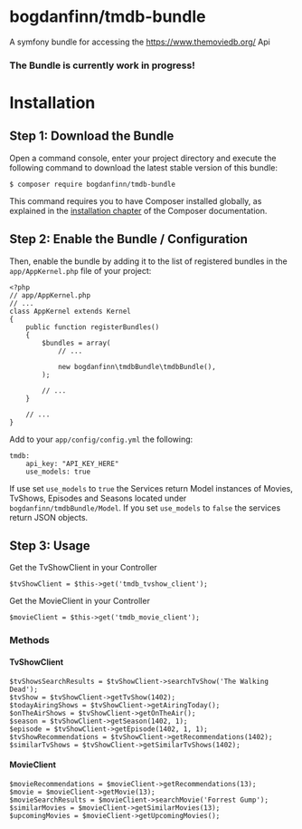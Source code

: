 # bogdanfinn/tmdb-bundle
A symfony bundle for accessing the https://www.themoviedb.org/ Api


### The Bundle is currently work in progress!



Installation
============

Step 1: Download the Bundle
---------------------------

Open a command console, enter your project directory and execute the
following command to download the latest stable version of this bundle:

```console
$ composer require bogdanfinn/tmdb-bundle
```

This command requires you to have Composer installed globally, as explained
in the [installation chapter](https://getcomposer.org/doc/00-intro.md)
of the Composer documentation.

Step 2: Enable the Bundle / Configuration
-------------------------

Then, enable the bundle by adding it to the list of registered bundles
in the `app/AppKernel.php` file of your project:

```
<?php
// app/AppKernel.php
// ...
class AppKernel extends Kernel
{
    public function registerBundles()
    {
        $bundles = array(
            // ...

            new bogdanfinn\tmdbBundle\tmdbBundle(),
        );

        // ...
    }

    // ...
}
```

Add to your `app/config/config.yml` the following:

```
tmdb:
    api_key: "API_KEY_HERE"
    use_models: true 
```
If use set `use_models` to `true` the Services return Model instances of Movies, TvShows, Episodes and Seasons located under `bogdanfinn/tmdbBundle/Model`. If you set `use_models` to `false` the services return JSON objects. 

Step 3: Usage
----------------

Get the TvShowClient in your Controller

```
$tvShowClient = $this->get('tmdb_tvshow_client');
```

Get the MovieClient in your Controller

```
$movieClient = $this->get('tmdb_movie_client');
```

### Methods

#### TvShowClient

```
$tvShowsSearchResults = $tvShowClient->searchTvShow('The Walking Dead');
$tvShow = $tvShowClient->getTvShow(1402);
$todayAiringShows = $tvShowClient->getAiringToday();
$onTheAirShows = $tvShowClient->getOnTheAir();
$season = $tvShowClient->getSeason(1402, 1);
$episode = $tvShowClient->getEpisode(1402, 1, 1);
$tvShowRecommendations = $tvShowClient->getRecommendations(1402);
$similarTvShows = $tvShowClient->getSimilarTvShows(1402);           
```


#### MovieClient

```
$movieRecommendations = $movieClient->getRecommendations(13);
$movie = $movieClient->getMovie(13);
$movieSearchResults = $movieClient->searchMovie('Forrest Gump');
$similarMovies = $movieClient->getSimilarMovies(13);
$upcomingMovies = $movieClient->getUpcomingMovies();
```
